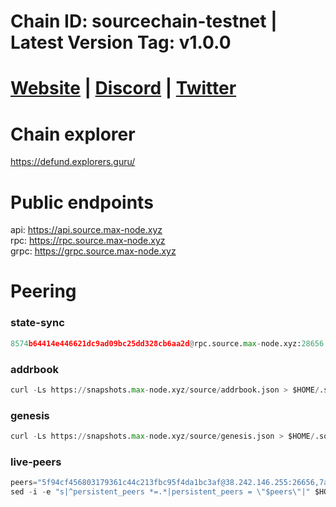 # Chain ID: sourcechain-testnet | Latest Version Tag: v1.0.0
# [Website](https://www.sourceprotocol.io) | [Discord](https://discord.gg/kcQvESdp) | [Twitter](https://twitter.com/SourceProtocol_)

# Chain explorer
https://defund.explorers.guru/

# Public endpoints
api: https://api.source.max-node.xyz \
rpc: https://rpc.source.max-node.xyz \
grpc: https://grpc.source.max-node.xyz

# Peering
### state-sync
```python
8574b64414e446621dc9ad09bc25dd328cb6aa2d@rpc.source.max-node.xyz:28656
```

### addrbook
```python
curl -Ls https://snapshots.max-node.xyz/source/addrbook.json > $HOME/.source/config/addrbook.json
```
### genesis
```python
curl -Ls https://snapshots.max-node.xyz/source/genesis.json > $HOME/.source/config/genesis.json
```

### live-peers
```python
peers="5f94cf456803179361c44c213fbc95f4da1bc3af@38.242.146.255:26656,7a288e8d085b5aad8d43b0c6e6dbb8498588c206@5.182.17.164:26656,03d324b03078e3bd38c7c7550988362d11106ce4@135.181.198.246:26656,cba9a7c35b554596577e9708d405eb83b1f2a6d2@65.21.248.172:26656,8b75c926d4060560dbbead7d8b0300b7b411ff9b@5.252.193.133:26656,b99c46a83e72280ccdb81994fd60b9b1cc74b1ab@84.21.171.142:26656,d5519e378247dfb61dfe90652d1fe3e2b3005a5b@65.109.68.190:28656,5755422056c55063f76e4dd0c4245904640ec34b@135.181.149.90:26656,bdf9b6ad38b803358e7fd99f35b14795ebcd8144@190.2.155.67:29656,a9e8376ba9309bdcf5d6ed00e8960d70a03bb3f2@213.202.218.28:26656,cac254555deea35a70c821abd7f3e7db47a46d55@65.109.92.241:20056,b02e2bd359623aeee2d4fad94d37af8b064508f6@167.235.224.141:26656,9d16b552697cdce3c8b4f23de53708533d99bc59@165.232.144.133:26656,f22864303a45c1f22cdb00f8cfc7f914d18fce9c@135.181.20.30:26656,d960215e0788fcfc04b9e2e824e5751bf1efe7fc@65.108.82.152:26656,fabc85731f628d8dd1cb20c865c36832ea624772@65.108.88.28:26656,15c65fbabe23372894ba44ee1605276956f8773e@65.109.90.162:26656,2d7b4d18b31b6191e51c2b6641ba6ece814d8aa9@167.235.142.255:26656,7ae84d14c6d12d69b176286dced2746bff483ca8@135.181.178.53:36656,492d7c007dd37f05d2b469865685eb9e4460a379@35.87.85.162:26656,8bf33f58eb977d2a3e8b3159e2949221201044d8@65.109.88.180:26656,cb09ec2e5dc91beaa3d05c79a0a8d6c30fffcc59@65.108.78.101:26656,dd5caa2f3aa0dc1c7491ef21a446363d44b9305c@66.94.125.124:26656,a03f76044c11ae4e6395413745f78ef2a39d5c07@165.232.42.205:26656,4ede26dd5fbb87bd9dba462fe2c3c3e39e15c8f2@207.180.224.128:46656,c0dd01d86ed19becc998874a6a2152513b41f34d@45.84.138.66:28656,9d9c3395668039f7e2109d3be690a97dbb3e9611@194.163.156.184:26656,c11b85deb59574812a7e6b9d6181df36bef15d2f@65.108.105.48:27656,0dd9790904c76aee0822dc766468dd67ba5ec0e7@51.81.57.80:10156,46ae715de3bcf284ff997b841e6e82f279e3654f@154.26.153.179:26656"
sed -i -e "s|^persistent_peers *=.*|persistent_peers = \"$peers\"|" $HOME/.source/config/config.toml
```


